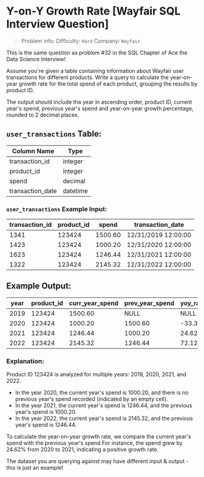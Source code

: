 # Y-on-Y Growth Rate [Wayfair SQL Interview Question]

> Problem info:
> Difficulty: `Hard`
> Company: `Wayfair`

This is the same question as problem #32 in the SQL Chapter of Ace the Data Science Interview!

Assume you're given a table containing information about Wayfair user transactions for different products. Write a query to calculate the year-on-year growth rate for the total spend of each product, grouping the results by product ID.

The output should include the year in ascending order, product ID, current year's spend, previous year's spend and year-on-year growth percentage, rounded to 2 decimal places.

## `user_transactions` Table:

| Column Name | Type |
| --- | --- |
| transaction_id | integer |
| product_id | integer |
| spend | decimal |
| transaction_date | datetime |

### `user_transactions` Example Input:

| transaction_id | product_id | spend | transaction_date |
| --- | --- | --- | --- |
| 1341 | 123424 | 1500.60 | 12/31/2019 12:00:00 |
| 1423 | 123424 | 1000.20 | 12/31/2020 12:00:00 |
| 1623 | 123424 | 1246.44 | 12/31/2021 12:00:00 |
| 1322 | 123424 | 2145.32 | 12/31/2022 12:00:00 |

## Example Output:

| year | product_id | curr_year_spend | prev_year_spend | yoy_rate |
| --- | --- | --- | --- | --- |
| 2019 | 123424 | 1500.60 | NULL | NULL |
| 2020 | 123424 | 1000.20 | 1500.60 | -33.35 |
| 2021 | 123424 | 1246.44 | 1000.20 | 24.62 |
| 2022 | 123424 | 2145.32 | 1246.44 | 72.12 |

### Explanation:

Product ID 123424 is analyzed for multiple years: 2019, 2020, 2021, and 2022.
- In the year 2020, the current year's spend is 1000.20, and there is no previous year's spend recorded (indicated by an empty cell).
- In the year 2021, the current year's spend is 1246.44, and the previous year's spend is 1000.20.
- In the year 2022, the current year's spend is 2145.32, and the previous year's spend is 1246.44.

To calculate the year-on-year growth rate, we compare the current year's spend with the previous year's spend.For instance, the spend grew by 24.62% from 2020 to 2021, indicating a positive growth rate.

The dataset you are querying against may have different input & output - this is just an example!